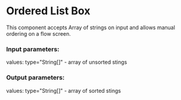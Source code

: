 # Ordered List Box #

This component accepts Array of strings on input and allows manual ordering on a flow screen. 

### Input parameters:

values:  type="String[]" - array of unsorted stings

### Output parameters:

values:  type="String[]" - array of sorted stings